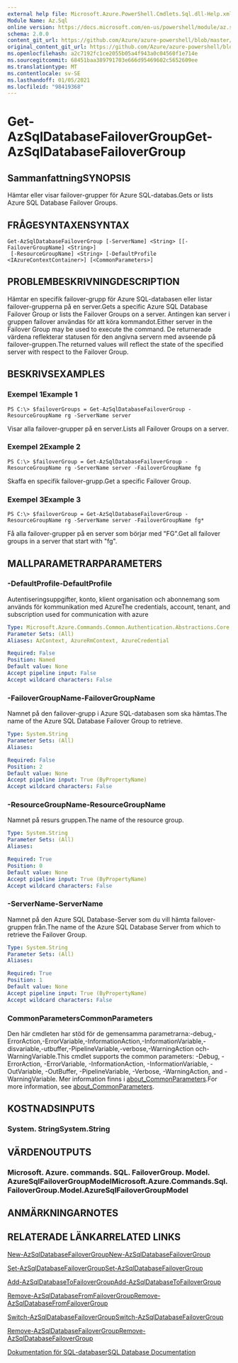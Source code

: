 ```yaml
---
external help file: Microsoft.Azure.PowerShell.Cmdlets.Sql.dll-Help.xml
Module Name: Az.Sql
online version: https://docs.microsoft.com/en-us/powershell/module/az.sql/get-azsqldatabasefailovergroup
schema: 2.0.0
content_git_url: https://github.com/Azure/azure-powershell/blob/master/src/Sql/Sql/help/Get-AzSqlDatabaseFailoverGroup.md
original_content_git_url: https://github.com/Azure/azure-powershell/blob/master/src/Sql/Sql/help/Get-AzSqlDatabaseFailoverGroup.md
ms.openlocfilehash: a2c7192fc1ce2055b05a4f943a0c04560f1e714e
ms.sourcegitcommit: 68451baa389791703e666d95469602c5652609ee
ms.translationtype: MT
ms.contentlocale: sv-SE
ms.lasthandoff: 01/05/2021
ms.locfileid: "98419368"
---
```

# <span data-ttu-id="96a07-101">Get-AzSqlDatabaseFailoverGroup</span><span class="sxs-lookup"><span data-stu-id="96a07-101">Get-AzSqlDatabaseFailoverGroup</span></span>

## <span data-ttu-id="96a07-102">Sammanfattning</span><span class="sxs-lookup"><span data-stu-id="96a07-102">SYNOPSIS</span></span>
<span data-ttu-id="96a07-103">Hämtar eller visar failover-grupper för Azure SQL-databas.</span><span class="sxs-lookup"><span data-stu-id="96a07-103">Gets or lists Azure SQL Database Failover Groups.</span></span>

## <span data-ttu-id="96a07-104">FRÅGESYNTAXEN</span><span class="sxs-lookup"><span data-stu-id="96a07-104">SYNTAX</span></span>

```
Get-AzSqlDatabaseFailoverGroup [-ServerName] <String> [[-FailoverGroupName] <String>]
 [-ResourceGroupName] <String> [-DefaultProfile <IAzureContextContainer>] [<CommonParameters>]
```

## <span data-ttu-id="96a07-105">PROBLEMBESKRIVNING</span><span class="sxs-lookup"><span data-stu-id="96a07-105">DESCRIPTION</span></span>
<span data-ttu-id="96a07-106">Hämtar en specifik failover-grupp för Azure SQL-databasen eller listar failover-grupperna på en server.</span><span class="sxs-lookup"><span data-stu-id="96a07-106">Gets a specific Azure SQL Database Failover Group or lists the Failover Groups on a server.</span></span>
<span data-ttu-id="96a07-107">Antingen kan server i gruppen failover användas för att köra kommandot.</span><span class="sxs-lookup"><span data-stu-id="96a07-107">Either server in the Failover Group may be used to execute the command.</span></span> <span data-ttu-id="96a07-108">De returnerade värdena reflekterar statusen för den angivna servern med avseende på failover-gruppen.</span><span class="sxs-lookup"><span data-stu-id="96a07-108">The returned values will reflect the state of the specified server with respect to the Failover Group.</span></span>

## <span data-ttu-id="96a07-109">BESKRIVS</span><span class="sxs-lookup"><span data-stu-id="96a07-109">EXAMPLES</span></span>

### <span data-ttu-id="96a07-110">Exempel 1</span><span class="sxs-lookup"><span data-stu-id="96a07-110">Example 1</span></span>
```
PS C:\> $failoverGroups = Get-AzSqlDatabaseFailoverGroup -ResourceGroupName rg -ServerName server
```

<span data-ttu-id="96a07-111">Visar alla failover-grupper på en server.</span><span class="sxs-lookup"><span data-stu-id="96a07-111">Lists all Failover Groups on a server.</span></span>

### <span data-ttu-id="96a07-112">Exempel 2</span><span class="sxs-lookup"><span data-stu-id="96a07-112">Example 2</span></span>
```
PS C:\> $failoverGroup = Get-AzSqlDatabaseFailoverGroup -ResourceGroupName rg -ServerName server -FailoverGroupName fg
```

<span data-ttu-id="96a07-113">Skaffa en specifik failover-grupp.</span><span class="sxs-lookup"><span data-stu-id="96a07-113">Get a specific Failover Group.</span></span>

### <span data-ttu-id="96a07-114">Exempel 3</span><span class="sxs-lookup"><span data-stu-id="96a07-114">Example 3</span></span>
```
PS C:\> $failoverGroup = Get-AzSqlDatabaseFailoverGroup -ResourceGroupName rg -ServerName server -FailoverGroupName fg*
```

<span data-ttu-id="96a07-115">Få alla failover-grupper på en server som börjar med "FG".</span><span class="sxs-lookup"><span data-stu-id="96a07-115">Get all failover groups in a server that start with "fg".</span></span>

## <span data-ttu-id="96a07-116">MALLPARAMETRAR</span><span class="sxs-lookup"><span data-stu-id="96a07-116">PARAMETERS</span></span>

### <span data-ttu-id="96a07-117">-DefaultProfile</span><span class="sxs-lookup"><span data-stu-id="96a07-117">-DefaultProfile</span></span>
<span data-ttu-id="96a07-118">Autentiseringsuppgifter, konto, klient organisation och abonnemang som används för kommunikation med Azure</span><span class="sxs-lookup"><span data-stu-id="96a07-118">The credentials, account, tenant, and subscription used for communication with azure</span></span>

```yaml
Type: Microsoft.Azure.Commands.Common.Authentication.Abstractions.Core.IAzureContextContainer
Parameter Sets: (All)
Aliases: AzContext, AzureRmContext, AzureCredential

Required: False
Position: Named
Default value: None
Accept pipeline input: False
Accept wildcard characters: False
```

### <span data-ttu-id="96a07-119">-FailoverGroupName</span><span class="sxs-lookup"><span data-stu-id="96a07-119">-FailoverGroupName</span></span>
<span data-ttu-id="96a07-120">Namnet på den failover-grupp i Azure SQL-databasen som ska hämtas.</span><span class="sxs-lookup"><span data-stu-id="96a07-120">The name of the Azure SQL Database Failover Group to retrieve.</span></span>

```yaml
Type: System.String
Parameter Sets: (All)
Aliases:

Required: False
Position: 2
Default value: None
Accept pipeline input: True (ByPropertyName)
Accept wildcard characters: False
```

### <span data-ttu-id="96a07-121">-ResourceGroupName</span><span class="sxs-lookup"><span data-stu-id="96a07-121">-ResourceGroupName</span></span>
<span data-ttu-id="96a07-122">Namnet på resurs gruppen.</span><span class="sxs-lookup"><span data-stu-id="96a07-122">The name of the resource group.</span></span>

```yaml
Type: System.String
Parameter Sets: (All)
Aliases:

Required: True
Position: 0
Default value: None
Accept pipeline input: True (ByPropertyName)
Accept wildcard characters: False
```

### <span data-ttu-id="96a07-123">-ServerName</span><span class="sxs-lookup"><span data-stu-id="96a07-123">-ServerName</span></span>
<span data-ttu-id="96a07-124">Namnet på den Azure SQL Database-Server som du vill hämta failover-gruppen från.</span><span class="sxs-lookup"><span data-stu-id="96a07-124">The name of the Azure SQL Database Server from which to retrieve the Failover Group.</span></span>

```yaml
Type: System.String
Parameter Sets: (All)
Aliases:

Required: True
Position: 1
Default value: None
Accept pipeline input: True (ByPropertyName)
Accept wildcard characters: False
```

### <span data-ttu-id="96a07-125">CommonParameters</span><span class="sxs-lookup"><span data-stu-id="96a07-125">CommonParameters</span></span>
<span data-ttu-id="96a07-126">Den här cmdleten har stöd för de gemensamma parametrarna:-debug,-ErrorAction,-ErrorVariable,-InformationAction,-InformationVariable,-disvariable,-utbuffer,-PipelineVariable,-verbose,-WarningAction och-WarningVariable.</span><span class="sxs-lookup"><span data-stu-id="96a07-126">This cmdlet supports the common parameters: -Debug, -ErrorAction, -ErrorVariable, -InformationAction, -InformationVariable, -OutVariable, -OutBuffer, -PipelineVariable, -Verbose, -WarningAction, and -WarningVariable.</span></span> <span data-ttu-id="96a07-127">Mer information finns i [about_CommonParameters](http://go.microsoft.com/fwlink/?LinkID=113216).</span><span class="sxs-lookup"><span data-stu-id="96a07-127">For more information, see [about_CommonParameters](http://go.microsoft.com/fwlink/?LinkID=113216).</span></span>

## <span data-ttu-id="96a07-128">KOSTNADS</span><span class="sxs-lookup"><span data-stu-id="96a07-128">INPUTS</span></span>

### <span data-ttu-id="96a07-129">System. String</span><span class="sxs-lookup"><span data-stu-id="96a07-129">System.String</span></span>

## <span data-ttu-id="96a07-130">VÄRDEN</span><span class="sxs-lookup"><span data-stu-id="96a07-130">OUTPUTS</span></span>

### <span data-ttu-id="96a07-131">Microsoft. Azure. commands. SQL. FailoverGroup. Model. AzureSqlFailoverGroupModel</span><span class="sxs-lookup"><span data-stu-id="96a07-131">Microsoft.Azure.Commands.Sql.FailoverGroup.Model.AzureSqlFailoverGroupModel</span></span>

## <span data-ttu-id="96a07-132">ANMÄRKNINGAR</span><span class="sxs-lookup"><span data-stu-id="96a07-132">NOTES</span></span>

## <span data-ttu-id="96a07-133">RELATERADE LÄNKAR</span><span class="sxs-lookup"><span data-stu-id="96a07-133">RELATED LINKS</span></span>

[<span data-ttu-id="96a07-134">New-AzSqlDatabaseFailoverGroup</span><span class="sxs-lookup"><span data-stu-id="96a07-134">New-AzSqlDatabaseFailoverGroup</span></span>](./New-AzSqlDatabaseFailoverGroup.md)

[<span data-ttu-id="96a07-135">Set-AzSqlDatabaseFailoverGroup</span><span class="sxs-lookup"><span data-stu-id="96a07-135">Set-AzSqlDatabaseFailoverGroup</span></span>](./Set-AzSqlDatabaseFailoverGroup.md)

[<span data-ttu-id="96a07-136">Add-AzSqlDatabaseToFailoverGroup</span><span class="sxs-lookup"><span data-stu-id="96a07-136">Add-AzSqlDatabaseToFailoverGroup</span></span>](./Add-AzSqlDatabaseToFailoverGroup.md)

[<span data-ttu-id="96a07-137">Remove-AzSqlDatabaseFromFailoverGroup</span><span class="sxs-lookup"><span data-stu-id="96a07-137">Remove-AzSqlDatabaseFromFailoverGroup</span></span>](./Remove-AzSqlDatabaseFromFailoverGroup.md)

[<span data-ttu-id="96a07-138">Switch-AzSqlDatabaseFailoverGroup</span><span class="sxs-lookup"><span data-stu-id="96a07-138">Switch-AzSqlDatabaseFailoverGroup</span></span>](./Switch-AzSqlDatabaseFailoverGroup.md)

[<span data-ttu-id="96a07-139">Remove-AzSqlDatabaseFailoverGroup</span><span class="sxs-lookup"><span data-stu-id="96a07-139">Remove-AzSqlDatabaseFailoverGroup</span></span>](./Remove-AzSqlDatabaseFailoverGroup.md)

[<span data-ttu-id="96a07-140">Dokumentation för SQL-databaser</span><span class="sxs-lookup"><span data-stu-id="96a07-140">SQL Database Documentation</span></span>](https://docs.microsoft.com/azure/sql-database/)
